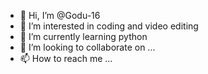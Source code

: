 - 👋 Hi, I’m @Godu-16
- 👀 I’m interested in coding and video editing
- 🌱 I’m currently learning python
- 💞️ I’m looking to collaborate on ...
- 📫 How to reach me ...

<!---
Godu-16/Godu-16 is a ✨ special ✨ repository because its `README.md` (this file) appears on your GitHub profile.
You can click the Preview link to take a look at your changes.
--->
